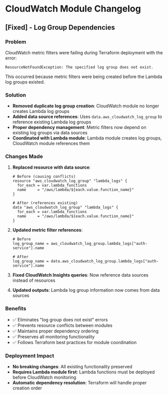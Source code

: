 # CloudWatch Module Changelog

## [Fixed] - Log Group Dependencies

### Problem
CloudWatch metric filters were failing during Terraform deployment with the error:
```
ResourceNotFoundException: The specified log group does not exist.
```

This occurred because metric filters were being created before the Lambda log groups existed.

### Solution
- **Removed duplicate log group creation**: CloudWatch module no longer creates Lambda log groups
- **Added data source references**: Uses `data.aws_cloudwatch_log_group` to reference existing Lambda log groups
- **Proper dependency management**: Metric filters now depend on existing log groups via data sources
- **Coordinated with Lambda module**: Lambda module creates log groups, CloudWatch module references them

### Changes Made
1. **Replaced resource with data source**:
   ```hcl
   # Before (causing conflicts)
   resource "aws_cloudwatch_log_group" "lambda_logs" {
     for_each = var.lambda_functions
     name     = "/aws/lambda/${each.value.function_name}"
   }

   # After (references existing)
   data "aws_cloudwatch_log_group" "lambda_logs" {
     for_each = var.lambda_functions
     name     = "/aws/lambda/${each.value.function_name}"
   }
   ```

2. **Updated metric filter references**:
   ```hcl
   # Before
   log_group_name = aws_cloudwatch_log_group.lambda_logs["auth-service"].name

   # After  
   log_group_name = data.aws_cloudwatch_log_group.lambda_logs["auth-service"].name
   ```

3. **Fixed CloudWatch Insights queries**: Now reference data sources instead of resources

4. **Updated outputs**: Lambda log group information now comes from data sources

### Benefits
- ✅ Eliminates "log group does not exist" errors
- ✅ Prevents resource conflicts between modules
- ✅ Maintains proper dependency ordering
- ✅ Preserves all monitoring functionality
- ✅ Follows Terraform best practices for module coordination

### Deployment Impact
- **No breaking changes**: All existing functionality preserved
- **Requires Lambda module first**: Lambda functions must be deployed before CloudWatch monitoring
- **Automatic dependency resolution**: Terraform will handle proper creation order